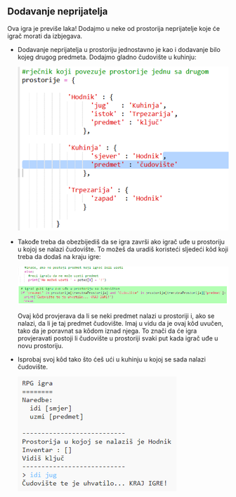 ## Dodavanje neprijatelja

Ova igra je previše laka! Dodajmo u neke od prostorija neprijatelje koje će igrač morati da izbjegava.

+ Dodavanje neprijatelja u prostoriju jednostavno je kao i dodavanje bilo kojeg drugog predmeta. Dodajmo gladno čudovište u kuhinju:
    
    ![screenshot](images/rpg-monster-dict.png)

+ Takođe treba da obezbijediš da se igra završi ako igrač uđe u prostoriju u kojoj se nalazi čudovište. To možeš da uradiš koristeći sljedeći kôd koji treba da dodaš na kraju igre:
    
    ![screenshot](images/rpg-monster-code.png)
    
    Ovaj kôd provjerava da li se neki predmet nalazi u prostoriji i, ako se nalazi, da li je taj predmet čudovište. Imaj u vidu da je ovaj kôd uvučen, tako da je poravnat sa kôdom iznad njega. To znači da će igra provjeravati postoji li čudovište u prostoriji svaki put kada igrač uđe u novu prostoriju.

+ Isprobaj svoj kôd tako što ćeš ući u kuhinju u kojoj se sada nalazi čudovište.
    
    ![screenshot](images/rpg-monster-test.png)